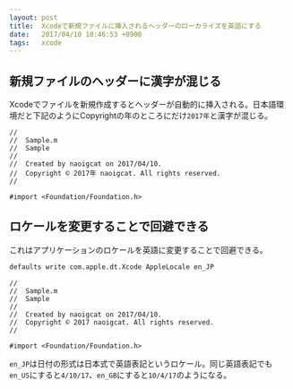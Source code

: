 ```yaml
---
layout: post
title:  Xcodeで新規ファイルに挿入されるヘッダーのローカライズを英語にする
date:   2017/04/10 10:46:53 +0900
tags:   xcode
---
```


## 新規ファイルのヘッダーに漢字が混じる

Xcodeでファイルを新規作成するとヘッダーが自動的に挿入される。日本語環境だと下記のようにCopyrightの年のところにだけ`2017年`と漢字が混じる。

```objc
//
//  Sample.m
//  Sample
//
//  Created by naoigcat on 2017/04/10.
//  Copyright © 2017年 naoigcat. All rights reserved.
//

#import <Foundation/Foundation.h>
```

## ロケールを変更することで回避できる

これはアプリケーションのロケールを英語に変更することで回避できる。

```bash
defaults write com.apple.dt.Xcode AppleLocale en_JP
```

```objc
//
//  Sample.m
//  Sample
//
//  Created by naoigcat on 2017/04/10.
//  Copyright © 2017 naoigcat. All rights reserved.
//

#import <Foundation/Foundation.h>
```

`en_JP`は日付の形式は日本式で英語表記というロケール。同じ英語表記でも`en_US`にすると`4/10/17`、`en_GB`にすると`10/4/17`のようになる。
